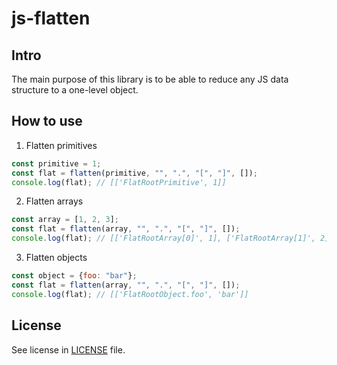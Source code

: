 # js-flatten
## Intro
The main purpose of this library is to be able to reduce any JS data structure to a one-level object.

## How to use
1. Flatten primitives
```js
const primitive = 1;
const flat = flatten(primitive, "", ".", "[", "]", []);
console.log(flat); // [['FlatRootPrimitive', 1]] 
```

2. Flatten arrays
```js
const array = [1, 2, 3];
const flat = flatten(array, "", ".", "[", "]", []);
console.log(flat); // [['FlatRootArray[0]', 1], ['FlatRootArray[1]', 2], ['FlatRootArray[2]', 3]]  
```

3. Flatten objects
```js
const object = {foo: "bar"};
const flat = flatten(array, "", ".", "[", "]", []);
console.log(flat); // [['FlatRootObject.foo', 'bar']]
```

## License
See license in [LICENSE](./LICENSE) file.
